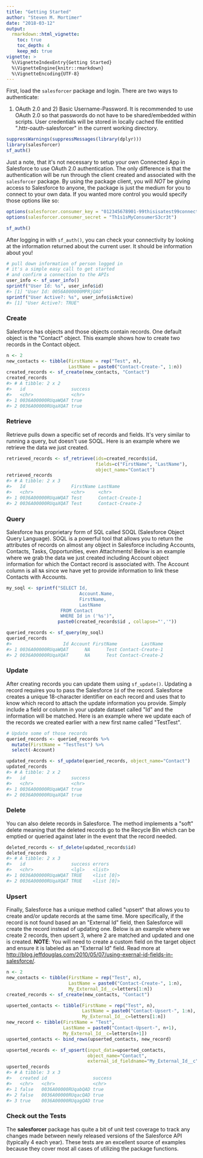 ```yaml
---
title: "Getting Started"
author: "Steven M. Mortimer"
date: "2018-03-12"
output:
  rmarkdown::html_vignette:
    toc: true
    toc_depth: 4
    keep_md: true
vignette: >
  %\VignetteIndexEntry{Getting Started}
  %\VignetteEngine{knitr::rmarkdown}
  %\VignetteEncoding{UTF-8}
---
```




First, load the `salesforcer` package and login. There are two ways to authenticate: 
1) OAuth 2.0 and 2) Basic Username-Password. It is recommended to use OAuth 2.0 so that 
passwords do not have to be shared/embedded within scripts. User credentials will 
be stored in locally cached file entitled ".httr-oauth-salesforcer" in the current working 
directory.




```r
suppressWarnings(suppressMessages(library(dplyr)))
library(salesforcer)
sf_auth()
```

Just a note, that it's not necessary to setup your own Connected App in Salesforce 
to use OAuth 2.0 authentication. The only difference is that the authentication 
will be run through the client created and associated with the `salesforcer` 
package. By using the package client, you will *NOT* be giving access to Salesforce 
to anyone, the package is just the medium for you to connect to your own data. 
If you wanted more control you would specify those options like so: 


```r
options(salesforcer.consumer_key = "012345678901-99thisisatest99connected33app22key")
options(salesforcer.consumer_secret = "Th1s1sMyConsumerS3cr3t")

sf_auth()
```

After logging in with `sf_auth()`, you can check your connectivity by looking at 
the information returned about the current user. It should be information about you!


```r
# pull down information of person logged in
# it's a simple easy call to get started 
# and confirm a connection to the APIs
user_info <- sf_user_info()
sprintf("User Id: %s", user_info$id)
#> [1] "User Id: 0056A000000MPRjQAO"
sprintf("User Active?: %s", user_info$isActive)
#> [1] "User Active?: TRUE"
```

### Create
Salesforce has objects and those objects contain records. One default object is the 
"Contact" object. This example shows how to create two records in the Contact object.


```r
n <- 2
new_contacts <- tibble(FirstName = rep("Test", n),
                       LastName = paste0("Contact-Create-", 1:n))
created_records <- sf_create(new_contacts, "Contact")
created_records
#> # A tibble: 2 x 2
#>   id                 success
#>   <chr>              <chr>  
#> 1 0036A00000RUqaWQAT true   
#> 2 0036A00000RUqaXQAT true
```

### Retrieve
Retrieve pulls down a specific set of records and fields. It's very similar to 
running a query, but doesn't use SOQL. Here is an example where we retrieve the 
data we just created.


```r
retrieved_records <- sf_retrieve(ids=created_records$id, 
                                 fields=c("FirstName", "LastName"), 
                                 object_name="Contact")
retrieved_records
#> # A tibble: 2 x 3
#>   Id                 FirstName LastName        
#>   <chr>              <chr>     <chr>           
#> 1 0036A00000RUqaWQAT Test      Contact-Create-1
#> 2 0036A00000RUqaXQAT Test      Contact-Create-2
```


### Query

Salesforce has proprietary form of SQL called SOQL (Salesforce Object Query 
Language). SOQL is a powerful tool that allows you to return the attributes of records 
on almost any object in Salesforce including Accounts, Contacts, Tasks, Opportunities, 
even Attachments! Below is an example where we grab the data we just created 
including Account object information for which the Contact record is associated 
with. The Account column is all `NA` since we have yet to provide information to 
link these Contacts with Accounts.


```r
my_soql <- sprintf("SELECT Id, 
                           Account.Name, 
                           FirstName, 
                           LastName 
                    FROM Contact 
                    WHERE Id in ('%s')", 
                   paste0(created_records$id , collapse="','"))

queried_records <- sf_query(my_soql)
queried_records
#>                   Id Account FirstName         LastName
#> 1 0036A00000RUqaWQAT      NA      Test Contact-Create-1
#> 2 0036A00000RUqaXQAT      NA      Test Contact-Create-2
```

### Update

After creating records you can update them using `sf_update()`. Updating a record 
requires you to pass the Salesforce `Id` of the record. Salesforce creates a unique 
18-character identifier on each record and uses that to know which record to 
attach the update information you provide. Simply include a field or column in your 
update dataset called "Id" and the information will be matched. Here is an example 
where we update each of the records we created earlier with a new first name 
called "TestTest".


```r
# Update some of those records
queried_records <- queried_records %>%
  mutate(FirstName = "TestTest") %>% 
  select(-Account)

updated_records <- sf_update(queried_records, object_name="Contact")
updated_records
#> # A tibble: 2 x 2
#>   id                 success
#>   <chr>              <chr>  
#> 1 0036A00000RUqaWQAT true   
#> 2 0036A00000RUqaXQAT true
```

### Delete
You can also delete records in Salesforce. The method implements a "soft" delete 
meaning that the deleted records go to the Recycle Bin which can be emptied or 
queried against later in the event that the record needed.


```r
deleted_records <- sf_delete(updated_records$id)
deleted_records
#> # A tibble: 2 x 3
#>   id                 success errors    
#>   <chr>              <lgl>   <list>    
#> 1 0036A00000RUqaWQAT TRUE    <list [0]>
#> 2 0036A00000RUqaXQAT TRUE    <list [0]>
```

### Upsert
Finally, Salesforce has a unique method called "upsert" that allows you to 
create and/or update records at the same time. More specifically, if the record 
is not found based an an "External Id" field, then Salesforce will create the 
record instead of updating one. Below is an example where we create 2 records, 
then upsert 3, where 2 are matched and updated and one is created. **NOTE**: You 
will need to create a custom field on the target object and ensure it is labeled as 
an "External Id" field. Read more at http://blog.jeffdouglas.com/2010/05/07/using-exernal-id-fields-in-salesforce/.


```r
n <- 2
new_contacts <- tibble(FirstName = rep("Test", n),
                       LastName = paste0("Contact-Create-", 1:n), 
                       My_External_Id__c=letters[1:n])
created_records <- sf_create(new_contacts, "Contact")

upserted_contacts <- tibble(FirstName = rep("Test", n),
                            LastName = paste0("Contact-Upsert-", 1:n), 
                            My_External_Id__c=letters[1:n])
new_record <- tibble(FirstName = "Test",
                     LastName = paste0("Contact-Upsert-", n+1), 
                     My_External_Id__c=letters[n+1])
upserted_contacts <- bind_rows(upserted_contacts, new_record)

upserted_records <- sf_upsert(input_data=upserted_contacts, 
                              object_name="Contact", 
                              external_id_fieldname="My_External_Id__c")
upserted_records
#> # A tibble: 3 x 3
#>   created id                 success
#>   <chr>   <chr>              <chr>  
#> 1 false   0036A00000RUqabQAD true   
#> 2 false   0036A00000RUqacQAD true   
#> 3 true    0036A00000RUqagQAD true
```



### Check out the Tests

The **salesforcer** package has quite a bit of unit test coverage to track any 
changes made between newly released versions of the Salesforce API (typically 4 each year). 
These tests are an excellent source of examples because they cover most all cases of 
utilizing the package functions. 
